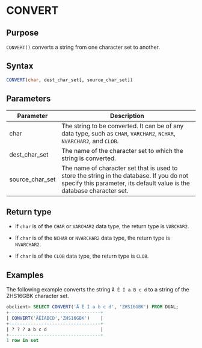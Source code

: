 # CONVERT

## Purpose

`CONVERT()` converts a string from one character set to another.

## Syntax

```sql
CONVERT(char, dest_char_set[, source_char_set])
```

## Parameters

| Parameter | Description |
|-----------------|----------------------------------------------------------------------|
| char | The string to be converted. It can be of any data type, such as `CHAR`, `VARCHAR2`, `NCHAR`, `NVARCHAR2`, and `CLOB`.  |
| dest_char_set | The name of the character set to which the string is converted.  |
| source_char_set | The name of character set that is used to store the string in the database. If you do not specify this parameter, its default value is the database character set.  |

## Return type

* If `char` is of the `CHAR` or `VARCHAR2` data type, the return type is `VARCHAR2`.

* If `char` is of the `NCHAR` or `NVARCHAR2` data type, the return type is `NVARCHAR2`.

* If `char` is of the `CLOB` data type, the return type is `CLOB`.

## Examples

The following example converts the string `Ä Ê Í a B c d` to a string of the ZHS16GBK character set.

```sql
obclient> SELECT CONVERT('Ä Ê Í a b c d', 'ZHS16GBK') FROM DUAL;
+----------------------------------+
| CONVERT('ÄÊÍABCD','ZHS16GBK')    |
+----------------------------------+
| ? ? ? a b c d                    |
+----------------------------------+
1 row in set
```
